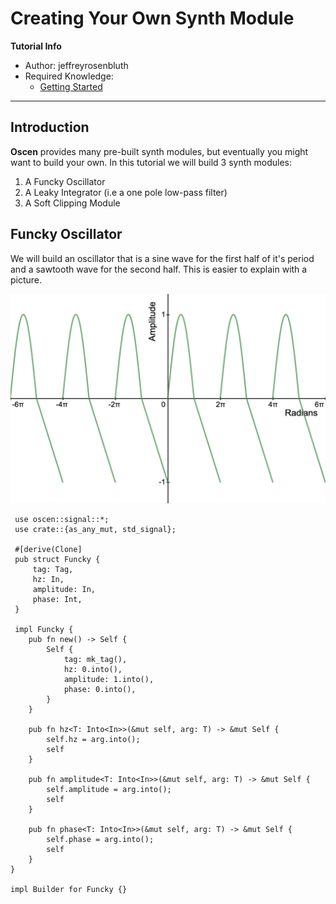 # Creating Your Own Synth Module

**Tutorial Info**

- Author: jeffreyrosenbluth
- Required Knowledge:
    - [Getting Started](/getting_started.md)

---

## Introduction

**Oscen** provides many pre-built synth modules, but eventually you might want
to build your own. In this tutorial we will build 3 synth modules:
1. A Funcky Oscillator
2. A Leaky Integrator (i.e a one pole low-pass filter)
3. A Soft Clipping Module

## Funcky Oscillator

We will build an oscillator that is a sine wave for the first half of it's period
and a sawtooth wave for the second half. This is easier to explain with a picture.

![A Funcky Oscillator](../images/funcky.png)

```rust,no_run
 use oscen::signal::*;
 use crate::{as_any_mut, std_signal};

 #[derive(Clone]
 pub struct Funcky {
     tag: Tag,
     hz: In,
     amplitude: In,
     phase: Int,
 }

 impl Funcky {
    pub fn new() -> Self {
        Self {
            tag: mk_tag(),
            hz: 0.into(),
            amplitude: 1.into(),
            phase: 0.into(),
        }
    }

    pub fn hz<T: Into<In>>(&mut self, arg: T) -> &mut Self {
        self.hz = arg.into();
        self
    }

    pub fn amplitude<T: Into<In>>(&mut self, arg: T) -> &mut Self {
        self.amplitude = arg.into();
        self
    }

    pub fn phase<T: Into<In>>(&mut self, arg: T) -> &mut Self {
        self.phase = arg.into();
        self
    }
}

impl Builder for Funcky {} 
```
